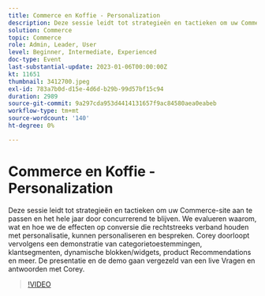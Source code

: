 ```yaml
---
title: Commerce en Koffie - Personalization
description: Deze sessie leidt tot strategieën en tactieken om uw Commerce-site aan te passen en het hele jaar door concurrerend te blijven. We evalueren waarom, wat en hoe we de effecten op conversie die rechtstreeks verband houden met personalisatie, kunnen personaliseren en bespreken. Corey doorloopt vervolgens een demonstratie van categorietoestemmingen, klantsegmenten, dynamische blokken/widgets, product Recommendations en meer. De presentatie en de demo gaan vergezeld van een live Vragen en antwoorden met Corey.
solution: Commerce
topic: Commerce
role: Admin, Leader, User
level: Beginner, Intermediate, Experienced
doc-type: Event
last-substantial-update: 2023-01-06T00:00:00Z
kt: 11651
thumbnail: 3412700.jpeg
exl-id: 783a7b0d-d15e-4d6d-b29b-99d57bf15c94
duration: 2989
source-git-commit: 9a297cda953d4414131657f9ac84580aea0eabeb
workflow-type: tm+mt
source-wordcount: '140'
ht-degree: 0%

---
```


# Commerce en Koffie - Personalization

Deze sessie leidt tot strategieën en tactieken om uw Commerce-site aan te passen en het hele jaar door concurrerend te blijven. We evalueren waarom, wat en hoe we de effecten op conversie die rechtstreeks verband houden met personalisatie, kunnen personaliseren en bespreken. Corey doorloopt vervolgens een demonstratie van categorietoestemmingen, klantsegmenten, dynamische blokken/widgets, product Recommendations en meer. De presentatie en de demo gaan vergezeld van een live Vragen en antwoorden met Corey.

>[!VIDEO](https://video.tv.adobe.com/v/3412700/?quality=12&learn=on)
